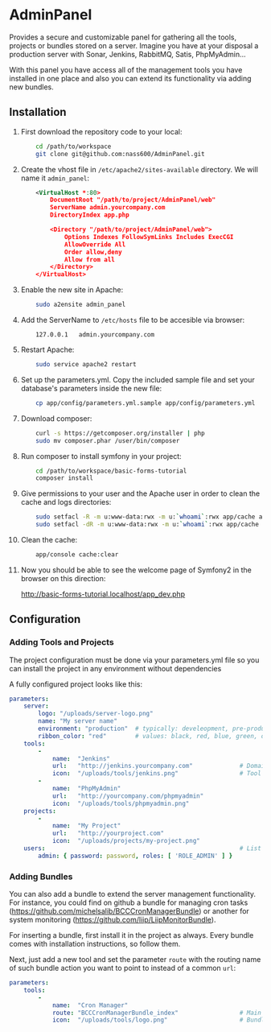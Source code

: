 AdminPanel
================

Provides a secure and customizable panel for gathering all the tools, projects or bundles stored on a server.
Imagine you have at your disposal a production server with Sonar, Jenkins, RabbitMQ, Satis, PhpMyAdmin...

With this panel you have access all of the management tools you have installed in one place and also you can extend
its functionality via adding new bundles.

## Installation

1.  First download the repository code to your local:

    ``` bash
        cd /path/to/workspace
        git clone git@github.com:nass600/AdminPanel.git
    ```

2.  Create the vhost file in `/etc/apache2/sites-available` directory. We will name it `admin_panel`:

    ``` xml
        <VirtualHost *:80>
            DocumentRoot "/path/to/project/AdminPanel/web"
            ServerName admin.yourcompany.com
            DirectoryIndex app.php

            <Directory "/path/to/project/AdminPanel/web">
                Options Indexes FollowSymLinks Includes ExecCGI
                AllowOverride All
                Order allow,deny
                Allow from all
            </Directory>
        </VirtualHost>
    ```

3. Enable the new site in Apache:

    ``` bash
        sudo a2ensite admin_panel
    ```

4. Add the ServerName to `/etc/hosts` file to be accesible via browser:

    ```
        127.0.0.1	admin.yourcompany.com
    ```

5. Restart Apache:

    ``` bash
        sudo service apache2 restart
    ```

6. Set up the parameters.yml. Copy the included sample file and set your database's parameters inside the new file:

    ``` bash
        cp app/config/parameters.yml.sample app/config/parameters.yml
    ```

7.  Download composer:

    ``` bash
        curl -s https://getcomposer.org/installer | php
        sudo mv composer.phar /user/bin/composer
    ```

8. Run composer to install symfony in your project:

    ``` bash
        cd /path/to/workspace/basic-forms-tutorial
        composer install
    ```

9. Give permissions to your user and the Apache user in order to clean the cache and logs directories:

    ``` bash
        sudo setfacl -R -m u:www-data:rwx -m u:`whoami`:rwx app/cache app/logs
        sudo setfacl -dR -m u:www-data:rwx -m u:`whoami`:rwx app/cache app/logs
    ```

10. Clean the cache:

    ``` bash
        app/console cache:clear
    ```

11. Now you should be able to see the welcome page of Symfony2 in the browser on this direction:

    http://basic-forms-tutorial.localhost/app_dev.php


## Configuration


### Adding Tools and Projects

The project configuration must be done via your parameters.yml file so you can install the project in any
environment without dependencies

A fully configured project looks like this:

```yml
parameters:
    server:
        logo: "/uploads/server-logo.png"
        name: "My server name"
        environment: "production"  # typically: develeopment, pre-production, production...
        ribbon_color: "red"        # values: black, red, blue, green, orange, purple, gray or white
    tools:
        -
            name:  "Jenkins"
            url:   "http://jenkins.yourcompany.com"             # Domain or IP where you have the tool panel
            icon:  "/uploads/tools/jenkins.png"                 # Tool logotype
        -
            name:  "PhpMyAdmin"
            url:   "http://yourcompany.com/phpmyadmin"
            icon:  "/uploads/tools/phpmyadmin.png"
    projects:
        -
            name:  "My Project"
            url:   "http://yourproject.com"
            icon:  "/uploads/projects/my-project.png"
    users:                                                      # List of user who may manage the server
        admin: { password: password, roles: [ 'ROLE_ADMIN' ] }
```


### Adding Bundles

You can also add a bundle to extend the server management functionality. For instance, you could find on github
a bundle for managing cron tasks (https://github.com/michelsalib/BCCCronManagerBundle) or another for system
monitoring (https://github.com/liip/LiipMonitorBundle).

For inserting a bundle, first install it in the project as always. Every bundle comes with installation instructions,
so follow them.

Next, just add a new tool and set the parameter `route` with the routing name of such bundle action you want to point to
instead of a common `url`:

```yml
parameters:
    tools:
        -
            name:  "Cron Manager"
            route: "BCCCronManagerBundle_index"                 # Main route name where is the bundle's panel
            icon:  "/uploads/tools/logo.png"                    # Bundle logotype if any
```
